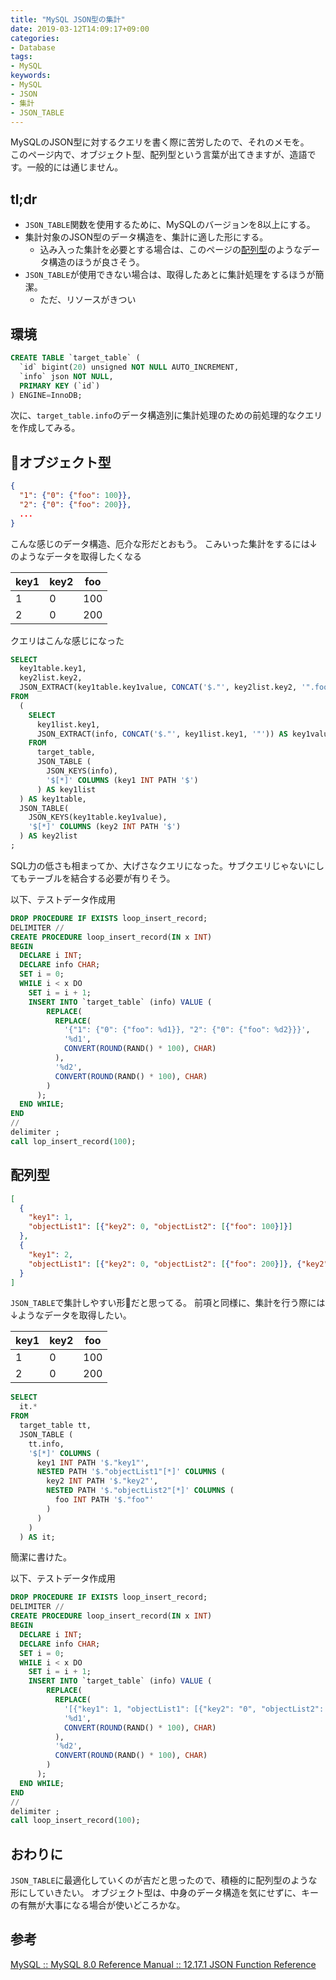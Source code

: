 ```yaml
---
title: "MySQL JSON型の集計"
date: 2019-03-12T14:09:17+09:00
categories: 
- Database
tags: 
- MySQL
keywords: 
- MySQL
- JSON
- 集計
- JSON_TABLE
---
```


MySQLのJSON型に対するクエリを書く際に苦労したので、それのメモを。  
このページ内で、オブジェクト型、配列型という言葉が出てきますが、造語です。一般的には通じません。

## tl;dr

- `JSON_TABLE`関数を使用するために、MySQLのバージョンを8以上にする。
- 集計対象のJSON型のデータ構造を、集計に適した形にする。
  - 込み入った集計を必要とする場合は、このページの[配列型](#配列型)のようなデータ構造のほうが良さそう。
- `JSON_TABLE`が使用できない場合は、取得したあとに集計処理をするほうが簡潔。
  - ただ、リソースがきつい

## 環境

```sql
CREATE TABLE `target_table` (
  `id` bigint(20) unsigned NOT NULL AUTO_INCREMENT,
  `info` json NOT NULL,
  PRIMARY KEY (`id`)
) ENGINE=InnoDB;
```

次に、`target_table.info`のデータ構造別に集計処理のための前処理的なクエリを作成してみる。

## オブジェクト型

```オブジェクト型.json
{
  "1": {"0": {"foo": 100}},
  "2": {"0": {"foo": 200}},
  ...
}
```

こんな感じのデータ構造、厄介な形だとおもう。
こみいった集計をするには↓のようなデータを取得したくなる

| key1 | key2 | foo |
| ---- | ---- | --- |
| 1    | 0    | 100 |
| 2    | 0    | 200 |

クエリはこんな感じになった

```オブジェクト型集計.sql
SELECT
  key1table.key1,
  key2list.key2,
  JSON_EXTRACT(key1table.key1value, CONCAT('$."', key2list.key2, '".foo')) AS foo
FROM
  (
    SELECT
      key1list.key1,
      JSON_EXTRACT(info, CONCAT('$."', key1list.key1, '"')) AS key1value
    FROM
      target_table,
      JSON_TABLE (
        JSON_KEYS(info),
        '$[*]' COLUMNS (key1 INT PATH '$')
      ) AS key1list
  ) AS key1table,
  JSON_TABLE(
    JSON_KEYS(key1table.key1value),
    '$[*]' COLUMNS (key2 INT PATH '$')
  ) AS key2list
;
```

SQL力の低さも相まってか、大げさなクエリになった。サブクエリじゃないにしてもテーブルを結合する必要が有りそう。

以下、テストデータ作成用

```オブジェクト型データ挿入.sql
DROP PROCEDURE IF EXISTS loop_insert_record;
DELIMITER //
CREATE PROCEDURE loop_insert_record(IN x INT)
BEGIN
  DECLARE i INT;
  DECLARE info CHAR;
  SET i = 0;
  WHILE i < x DO
    SET i = i + 1;
    INSERT INTO `target_table` (info) VALUE (
        REPLACE(
          REPLACE(
            '{"1": {"0": {"foo": %d1}}, "2": {"0": {"foo": %d2}}}',
            '%d1',
            CONVERT(ROUND(RAND() * 100), CHAR)
          ),
          '%d2',
          CONVERT(ROUND(RAND() * 100), CHAR)
        )
      );
  END WHILE;
END
//
delimiter ;
call lop_insert_record(100);
```

## 配列型

```配列型.json
[
  {
    "key1": 1,
    "objectList1": [{"key2": 0, "objectList2": [{"foo": 100}]}]
  },
  {
    "key1": 2,
    "objectList1": [{"key2": 0, "objectList2": [{"foo": 200}]}, {"key2": 1, "objectList2": [{"foo": 200}]}]
  }
]
```

`JSON_TABLE`で集計しやすい形だと思ってる。
前項と同様に、集計を行う際には↓ようなデータを取得したい。

| key1 | key2 | foo |
| ---- | ---- | --- |
| 1    | 0    | 100 |
| 2    | 0    | 200 |

```配列型集計.sql
SELECT
  it.*
FROM
  target_table tt,
  JSON_TABLE (
    tt.info,
    '$[*]' COLUMNS (
      key1 INT PATH '$."key1"',
      NESTED PATH '$."objectList1"[*]' COLUMNS (
        key2 INT PATH '$."key2"',
        NESTED PATH '$."objectList2"[*]' COLUMNS (
          foo INT PATH '$."foo"'
        )
      )
    )
  ) AS it;
```

簡潔に書けた。

以下、テストデータ作成用

```配列型データ挿入.sql
DROP PROCEDURE IF EXISTS loop_insert_record;
DELIMITER //
CREATE PROCEDURE loop_insert_record(IN x INT)
BEGIN
  DECLARE i INT;
  DECLARE info CHAR;
  SET i = 0;
  WHILE i < x DO
    SET i = i + 1;
    INSERT INTO `target_table` (info) VALUE (
        REPLACE(
          REPLACE(
            '[{"key1": 1, "objectList1": [{"key2": "0", "objectList2": [{"foo": %d1}]}]}, {"key1": "2", "objectList1": [{"key2": "0", "objectList2": [{"foo": %d2}]}, {"key2": "1", "objectList2": [{"foo": %d1}]}]}]', 
            '%d1',
            CONVERT(ROUND(RAND() * 100), CHAR)
          ),
          '%d2',
          CONVERT(ROUND(RAND() * 100), CHAR)
        )
      );
  END WHILE;
END
//
delimiter ;
call loop_insert_record(100);
```

## おわりに

`JSON_TABLE`に最適化していくのが吉だと思ったので、積極的に配列型のような形にしていきたい。
オブジェクト型は、中身のデータ構造を気にせずに、キーの有無が大事になる場合が使いどころかな。

## 参考

[MySQL :: MySQL 8.0 Reference Manual :: 12.17.1 JSON Function Reference](https://dev.mysql.com/doc/refman/8.0/en/json-function-reference.html)
